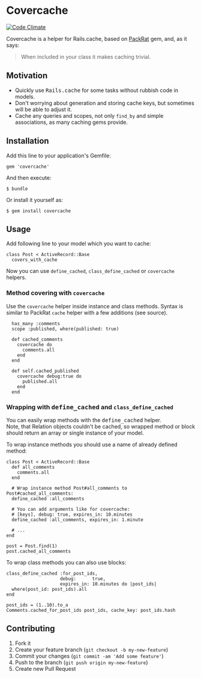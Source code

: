 # Covercache

[![Code Climate](https://codeclimate.com/github/estum/covercache.png)](https://codeclimate.com/github/estum/covercache)

Covercache is a helper for Rails.cache, based on [PackRat](https://github.com/cpuguy83/pack_rat) gem, and, as it says: <br />
> When included in your class it makes caching trivial.

## Motivation

* Quickly use <tt>Rails.cache</tt> for some tasks without rubbish code in models.
* Don't worrying about generation and storing cache keys, but sometimes will be able to adjust it.
* Cache any queries and scopes, not only `find_by` and simple associations, as many caching gems provide.


## Installation

Add this line to your application's Gemfile:

    gem 'covercache'

And then execute:

    $ bundle

Or install it yourself as:

    $ gem install covercache

## Usage

Add following line to your model which you want to cache:

    class Post < ActiveRecord::Base
      covers_with_cache

Now you can use `define_cached`, `class_define_cached` or `covercache` helpers.

### Method covering with `covercache`

Use the `covercache` helper inside instance and class methods. Syntax is similar to PackRat `cache` helper with a few additions (see source).

      has_many :comments
      scope :published, where(published: true)
      
      def cached_comments
        covercache do
          comments.all
        end
      end
      
      def self.cached_published
        covercache debug:true do
          published.all
        end
      end


### Wrapping with <tt>define_cached</tt> and `class_define_cached`

You can easily wrap methods with the <tt>define_cached</tt> helper.<br />
Note, that Relation objects couldn't be cached, so wrapped method or block 
should return an array or single instance of your model. 

To wrap instance methods you should use a name of already defined method:
  
    class Post < ActiveRecord::Base
	  def all_comments
	    comments.all
	  end
	    
	  # Wrap instance method Post#all_comments to Post#cached_all_comments:
	  define_cached :all_comments
	
	  # You can add arguments like for covercache: 
	  # [keys], debug: true, expires_in: 10.minutes
	  define_cached :all_comments, expires_in: 1.minute
	
	  # ...
	end
	  
	post = Post.find(1)
	post.cached_all_comments

To wrap class methods you can also use blocks:
  
    class_define_cached :for_post_ids, 
    					debug:      true, 
    					expires_in: 10.minutes do |post_ids|
      where(post_id: post_ids).all
    end
  
    post_ids = (1..10).to_a
    Comments.cached_for_post_ids post_ids, cache_key: post_ids.hash

## Contributing

1. Fork it
2. Create your feature branch (`git checkout -b my-new-feature`)
3. Commit your changes (`git commit -am 'Add some feature'`)
4. Push to the branch (`git push origin my-new-feature`)
5. Create new Pull Request
